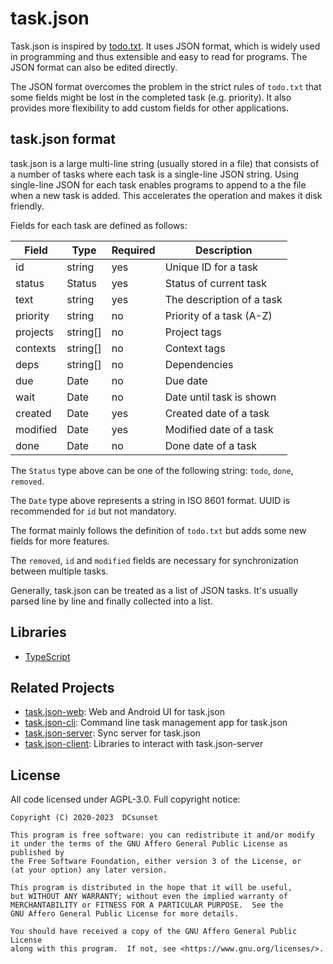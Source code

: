 # task.json

Task.json is inspired by [todo.txt](https://github.com/todotxt/todo.txt).
It uses JSON format, which is widely used in programming and thus extensible and easy to read for programs.
The JSON format can also be edited directly.

The JSON format overcomes the problem in the strict rules of `todo.txt` that some fields might be lost in the completed task (e.g. priority).
It also provides more flexibility to add custom fields for other applications.


## task.json format

task.json is a large multi-line string (usually stored in a file)
that consists of a number of tasks where each task is a single-line JSON string.
Using single-line JSON for each task enables programs to append to a the file when a new task is added.
This accelerates the operation and makes it disk friendly.

Fields for each task are defined as follows:

| Field    | Type     | Required | Description               |
| -------- | -------- | -------- | ------------------------- |
| id       | string   | yes      | Unique ID for a task      |
| status   | Status   | yes      | Status of current task    |
| text     | string   | yes      | The description of a task |
| priority | string   | no       | Priority of a task (A-Z)  |
| projects | string[] | no       | Project tags              |
| contexts | string[] | no       | Context tags              |
| deps     | string[] | no       | Dependencies              |
| due      | Date     | no       | Due date                  |
| wait     | Date     | no       | Date until task is shown  |
| created  | Date     | yes      | Created date of a task    |
| modified | Date     | yes      | Modified date of a task   |
| done     | Date     | no       | Done date of a task       |

The `Status` type above can be one of the following string: `todo`, `done`, `removed`.

The `Date` type above represents a string in ISO 8601 format.
UUID is recommended for `id` but not mandatory.

The format mainly follows the definition of `todo.txt`
but adds some new fields for more features.

The `removed`, `id` and `modified` fields are necessary for synchronization between multiple tasks.

Generally, task.json can be treated as a list of JSON tasks.
It's usually parsed line by line and finally collected into a list.


## Libraries

* [TypeScript](./typescript)

## Related Projects

* [task.json-web](https://github.com/DCsunset/task.json-web): Web and Android UI for task.json
* [task.json-cli](https://github.com/DCsunset/task.json-cli): Command line task management app for task.json
* [task.json-server](https://github.com/DCsunset/task.json-server): Sync server for task.json
* [task.json-client](https://github.com/DCsunset/task.json-client): Libraries to interact with task.json-server


## License

All code licensed under AGPL-3.0. Full copyright notice:

    Copyright (C) 2020-2023  DCsunset

    This program is free software: you can redistribute it and/or modify
    it under the terms of the GNU Affero General Public License as published by
    the Free Software Foundation, either version 3 of the License, or
    (at your option) any later version.

    This program is distributed in the hope that it will be useful,
    but WITHOUT ANY WARRANTY; without even the implied warranty of
    MERCHANTABILITY or FITNESS FOR A PARTICULAR PURPOSE.  See the
    GNU Affero General Public License for more details.

    You should have received a copy of the GNU Affero General Public License
    along with this program.  If not, see <https://www.gnu.org/licenses/>.
